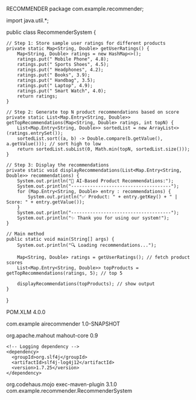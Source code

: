 RECOMMENDER
package com.example.recommender;

import java.util.*;

public class RecommenderSystem {

    // Step 1: Store sample user ratings for different products
    private static Map<String, Double> getUserRatings() {
        Map<String, Double> ratings = new HashMap<>();
        ratings.put(" Mobile Phone", 4.8);
        ratings.put(" Sports Shoes", 4.5);
        ratings.put(" Headphones", 4.2);
        ratings.put(" Books", 3.9);
        ratings.put(" Handbag", 3.5);
        ratings.put(" Laptop", 4.9);
        ratings.put(" Smart Watch", 4.0);
        return ratings;
    }

    // Step 2: Generate top N product recommendations based on score
    private static List<Map.Entry<String, Double>> getTopRecommendations(Map<String, Double> ratings, int topN) {
        List<Map.Entry<String, Double>> sortedList = new ArrayList<>(ratings.entrySet());
        sortedList.sort((a, b) -> Double.compare(b.getValue(), a.getValue())); // sort high to low
        return sortedList.subList(0, Math.min(topN, sortedList.size()));
    }

    // Step 3: Display the recommendations
    private static void displayRecommendations(List<Map.Entry<String, Double>> recommendations) {
        System.out.println("🎯 AI-Based Product Recommendations:");
        System.out.println("-------------------------------------");
        for (Map.Entry<String, Double> entry : recommendations) {
            System.out.println("✅ Product: " + entry.getKey() + " | Score: " + entry.getValue());
        }
        System.out.println("-------------------------------------");
        System.out.println("✨ Thank you for using our system!");
    }

    // Main method
    public static void main(String[] args) {
        System.out.println("🔍 Loading recommendations...");

        Map<String, Double> ratings = getUserRatings(); // fetch product scores
        List<Map.Entry<String, Double>> topProducts = getTopRecommendations(ratings, 5); // top 5

        displayRecommendations(topProducts); // show output
    }
}

POM.XLM
<project xmlns="http://maven.apache.org/POM/4.0.0"
         xmlns:xsi="http://www.w3.org/2001/XMLSchema-instance"
         xsi:schemaLocation="http://maven.apache.org/POM/4.0.0 
         http://maven.apache.org/xsd/maven-4.0.0.xsd">
  <modelVersion>4.0.0</modelVersion>

  <groupId>com.example</groupId>
  <artifactId>airecommender</artifactId>
  <version>1.0-SNAPSHOT</version>

  <dependencies>
    <!-- Apache Mahout -->
    <dependency>
      <groupId>org.apache.mahout</groupId>
      <artifactId>mahout-core</artifactId>
      <version>0.9</version>
    </dependency>

    <!-- Logging dependency -->
    <dependency>
      <groupId>org.slf4j</groupId>
      <artifactId>slf4j-log4j12</artifactId>
      <version>1.7.25</version>
    </dependency>
  </dependencies>
  <build>
    <plugins>
      <plugin>
        <groupId>org.codehaus.mojo</groupId>
        <artifactId>exec-maven-plugin</artifactId>
        <version>3.1.0</version>
        <configuration>
          <mainClass>com.example.recommender.RecommenderSystem</mainClass>
        </configuration>
      </plugin>
    </plugins>
  </build>
</project>
